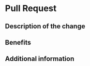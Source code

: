 # Pull Request

## Description of the change

<!-- Describe the scope of your change - i.e. what the change does. -->

## Benefits

<!-- What benefits will be realized by the code change? -->

## Additional information

<!-- If there's anything else that's important and relevant to your pull request, mention that information here.-->
